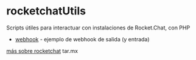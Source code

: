 # rocketchatUtils
Scripts útiles para interactuar con instalaciones de Rocket.Chat, con PHP

* [webhook](webhook.php) - ejemplo de webhook de salida (y entrada)

[más sobre rocketchat](https://tar.mx/tema/rocketchat) tar.mx
